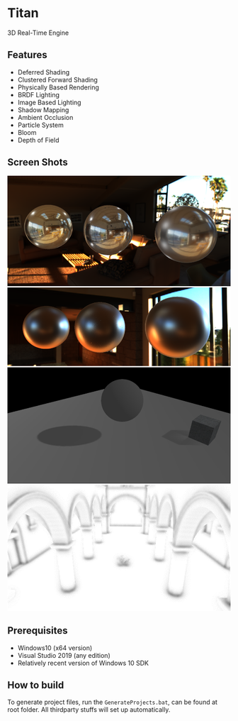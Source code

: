 # Titan 
3D Real-Time Engine

## Features
* Deferred Shading
* Clustered Forward Shading
* Physically Based Rendering
* BRDF Lighting
* Image Based Lighting
* Shadow Mapping
* Ambient Occlusion
* Particle System
* Bloom
* Depth of Field

## Screen Shots
![Image Based Lighting Preview1](images/ibl.png "Image Based Lighting Preview1")
![Image Based Lighting Preview2](images/ibl2.png "Image Based Lighting Preview2")
![Moment Shadow Map Preview](images/mms.png "Moment Shadow Map Preview")
![Screen Space Ambient Occlusion Preview](images/ssao.png "Screen Space Ambient Occlusion Preview")

## Prerequisites
* Windows10 (x64 version)
* Visual Studio 2019 (any edition)
* Relatively recent version of Windows 10 SDK

## How to build
To generate project files, run the ```GenerateProjects.bat```, can be found at root folder. All thirdparty stuffs will set up automatically. 